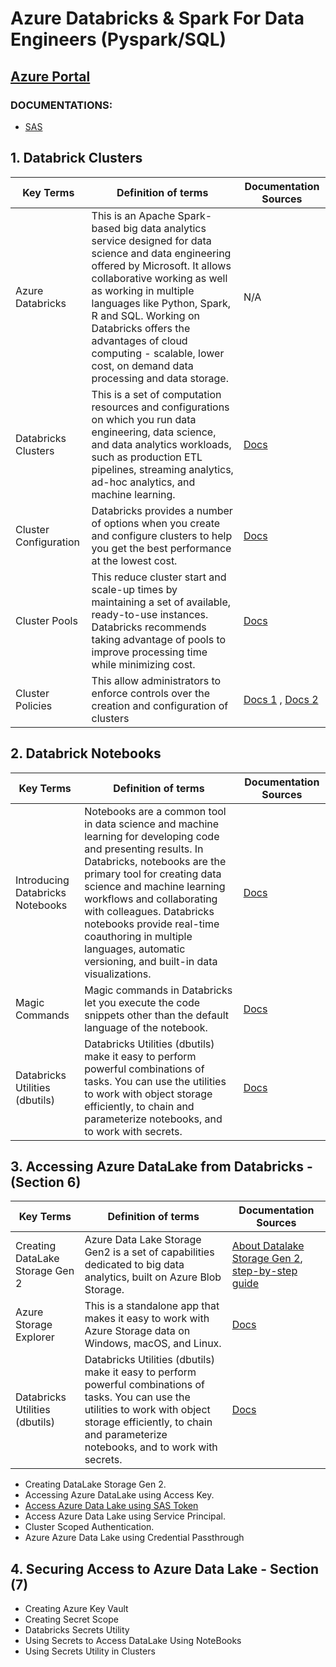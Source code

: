 # Azure Databricks & Spark For Data Engineers (Pyspark/SQL)
## [Azure Portal](https://portal.azure.com/#home)
### DOCUMENTATIONS:
- [SAS](https://learn.microsoft.com/en-us/azure/databricks/storage/azure-storage#access-azure-data-lake-storage-gen2-or-blob-storage-using-a-sas-token)



## 1. Databrick Clusters
Key Terms | Definition of terms | Documentation Sources |
| ----------- | ----------- |  ----------- |
| Azure Databricks| This is an Apache Spark-based big data analytics service designed for data science and data engineering offered by Microsoft. It allows collaborative working as well as working in multiple languages like Python, Spark, R and SQL. Working on Databricks offers the advantages of cloud computing - scalable, lower cost, on demand data processing and data storage.  |  N/A  | 
| Databricks Clusters   | This is a set of computation resources and configurations on which you run data engineering, data science, and data analytics workloads, such as production ETL pipelines, streaming analytics, ad-hoc analytics, and machine learning. |  [Docs](https://docs.databricks.com/en/clusters/index.html) |  
| Cluster Configuration  | Databricks provides a number of options when you create and configure clusters to help you get the best performance at the lowest cost. |  [Docs](https://docs.databricks.com/en/clusters/cluster-config-best-practices.html) |  
| Cluster Pools  | This reduce cluster start and scale-up times by maintaining a set of available, ready-to-use instances. Databricks recommends taking advantage of pools to improve processing time while minimizing cost. |  [Docs](https://docs.databricks.com/en/clusters/pools.html) | 
| Cluster Policies  | This allow administrators to enforce controls over the creation and configuration of clusters |  [Docs 1](https://docs.databricks.com/en/administration-guide/clusters/policies.html) ,  [Docs 2](https://docs.databricks.com/en/administration-guide/clusters/policies-best-practices.html) | 

## 2. Databrick Notebooks

| Key Terms | Definition of terms | Documentation Sources |
| ----------- | ----------- |  ----------- |
| Introducing Databricks Notebooks   | Notebooks are a common tool in data science and machine learning for developing code and presenting results. In Databricks, notebooks are the primary tool for creating data science and machine learning workflows and collaborating with colleagues. Databricks notebooks provide real-time coauthoring in multiple languages, automatic versioning, and built-in data visualizations. |  [Docs](https://docs.databricks.com/en/notebooks/index.html) |  
| Magic Commands  | Magic commands in Databricks let you execute the code snippets other than the default language of the notebook. | [Docs](https://insightsndata.com/databricks-notebook-magic-commands-b5e3aa3f1585) |  
| Databricks Utilities (dbutils) | Databricks Utilities (dbutils) make it easy to perform powerful combinations of tasks. You can use the utilities to work with object storage efficiently, to chain and parameterize notebooks, and to work with secrets. |  [Docs](https://docs.databricks.com/en/dev-tools/databricks-utils.html) | 

## 3. Accessing Azure DataLake from Databricks - (Section 6) 
| Key Terms | Definition of terms | Documentation Sources |
| ----------- | ----------- |  ----------- |
| Creating DataLake Storage Gen 2   | Azure Data Lake Storage Gen2 is a set of capabilities dedicated to big data analytics, built on Azure Blob Storage. |  [About Datalake Storage Gen 2](https://learn.microsoft.com/en-us/azure/storage/blobs/data-lake-storage-introduction), [step-by-step guide](https://learn.microsoft.com/en-us/azure/storage/common/storage-account-create?toc=%2Fazure%2Fstorage%2Fblobs%2Ftoc.json&tabs=azure-portal) |  
| Azure Storage Explorer | This is a standalone app that makes it easy to work with Azure Storage data on Windows, macOS, and Linux. | [Docs](https://learn.microsoft.com/en-us/azure/vs-azure-tools-storage-manage-with-storage-explorer?tabs=windows) |  
| Databricks Utilities (dbutils) | Databricks Utilities (dbutils) make it easy to perform powerful combinations of tasks. You can use the utilities to work with object storage efficiently, to chain and parameterize notebooks, and to work with secrets. |  [Docs](https://docs.databricks.com/en/dev-tools/databricks-utils.html) | 

- Creating DataLake Storage Gen 2.
- Accessing Azure DataLake using Access Key.
- [Access Azure Data Lake using SAS Token](https://learn.microsoft.com/en-us/azure/databricks/storage/azure-storage#access-azure-data-lake-storage-gen2-or-blob-storage-using-a-sas-token)
- Access Azure Data Lake using Service Principal.
- Cluster Scoped Authentication.
- Azure Azure Data Lake using Credential Passthrough
  
     
## 4. Securing Access to Azure Data Lake - Section (7)
- Creating Azure Key Vault
- Creating Secret Scope
- Databricks Secrets Utility
- Using Secrets to Access DataLake Using NoteBooks
- Using Secrets Utility in Clusters
